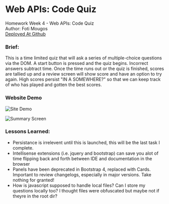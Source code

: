 # Web APIs: Code Quiz
Homework Week 4 - Web APIs: Code Quiz<br>
Author: Foti Mougos<br>
[Deployed At Github](https://foteye.github.io/Wk4-API-CodeQuiz-FotiMougos/ "Deployed at Github")

### Brief:
This is a time limited quiz that will ask a series of multiple-choice questions via the DOM. A start button is pressed and the quiz begins. Incorrect answers subtract time. Once the time runs out or the quiz is finished, scores are tallied up and a review screen will show score and have an option to try again. High scores persist "IN A SOMEWHERE?" so that we can keep track of who has played and gotten the best scores.

### Website Demo
![Site Demo](assets/images/SOMETHINGHERE "Site Demo")

![Summary Screen](assets/images/summaryscreen "Summary Screen")

### Lessons Learned:

  * Persistance is irrelevent until this is launched, this will be the last task I complete.
  * Intellisense extensions (i.e. jquery and bootstrap) can save you alot of time flipping back and forth between IDE and documentation in the browser
  * Panels have been deprecated in Bootstrap 4, replaced with Cards. Important to review changelogs, especially in major versions. Take nothing for granted!
  * How is javascript supposed to handle local files? Can I store my questions locally too? I thought files were obfuscated but maybe not if theyre in the root dir?